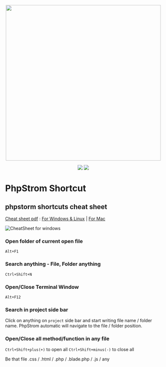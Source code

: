 <p align="center"><a href="https://resources.jetbrains.com/storage/products/phpstorm/docs/PhpStorm_ReferenceCard.pdf" target="_blank"><img src="https://promyze.com/wp-content/uploads/1_oLFo5u_zyBkuS8WpSoXBIQ.png" width="500"></a></p>

<p align="center">
  <img src="https://img.shields.io/badge/Version-2022.1.2-orange">
  <img src="https://img.shields.io/badge/File Generate-20 Oct 2022-blue">
</p>

# PhpStrom Shortcut

## phpstorm shortcuts cheat sheet

[Cheat sheet pdf](https://resources.jetbrains.com/storage/products/phpstorm/docs/PhpStorm_ReferenceCard.pdf) :
[For Windows & Linux](https://github.com/mehediishere/All-Readme.md-files/blob/1e040f70448fac20e262bd9b6be65c2b97cf2935/Images/PhpStorm_ReferenceCard_page-0001.jpg) | 
[For Mac](https://github.com/mehediishere/All-Readme.md-files/blob/1e040f70448fac20e262bd9b6be65c2b97cf2935/Images/PhpStorm_ReferenceCard_page-0002.jpg)

![CheatSheet for windows](https://github.com/mehediishere/All-Readme.md-files/blob/1e040f70448fac20e262bd9b6be65c2b97cf2935/Images/PhpStorm_ReferenceCard_page-0001.jpg)

### Open folder of current open file
`Alt+F1`

### Search anything - File, Folder anything
`Ctrl+Shift+N`

### Open/Close Terminal Window
`Alt+F12`

### Search in **project** side bar
Click on anything on `project` side bar and start writing file name / folder name. PhpStrom automatic will navigate to the file / folder position.

### Open/Close all method/function in any file
`Ctrl+Shift+plus(+)` to open all
`Ctrl+Shift+minus(-)` to close all

Be that file .css / .html / .php / .blade.php / .js / any
